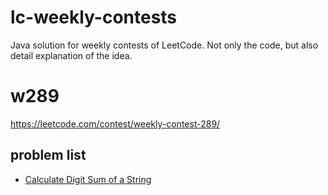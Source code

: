 # lc-weekly-contests
Java solution for weekly contests of LeetCode. Not only the code, but also detail explanation of the idea.

# w289

https://leetcode.com/contest/weekly-contest-289/

## problem list

* [Calculate Digit Sum of a String](src/main/java/org/sherlockyb/lc/weekly/contests/w289/calculateDigitSumOfAString)

